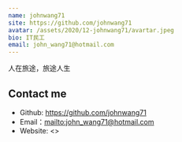 ```yaml
---
name: johnwang71
site: https://github.com/johnwang71
avatar: /assets/2020/12-johnwang71/avartar.jpeg
bio: IT民工
email: john_wang71@hotmail.com
---
```


人在旅途，旅途人生

## Contact me

- Github: <https://github.com/johnwang71>
- Email：<mailto:john_wang71@hotmail.com>
- Website: <>  
